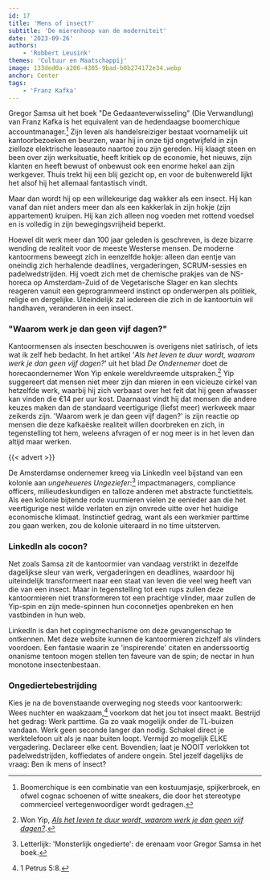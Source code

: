 ```yaml
---
id: 17
title: 'Mens of insect?'
subtitle: 'De mierenhoop van de moderniteit'
date: '2023-09-26'
authors:
    - 'Robbert Leusink'
themes: 'Cultuur en Maatschappij'
image: 133ded0a-a206-4305-9bad-b0b274172e34.webp
anchor: Center
tags:
    - 'Franz Kafka'
---
```


Gregor Samsa uit het boek "De Gedaanteverwisseling" (Die Verwandlung) van Franz Kafka is het equivalent van de hedendaagse boomerchique accountmanager.[^1] Zijn leven als handelsreiziger bestaat voornamelijk uit kantoorbezoeken en beurzen, waar hij in onze tijd ongetwijfeld in zijn zielloze elektrische leaseauto naartoe zou zijn gereden. Hij klaagt steen en been over zijn werksituatie, heeft kritiek op de economie, het nieuws, zijn klanten en heeft bewust of onbewust ook een enorme hekel aan zijn werkgever. Thuis trekt hij een blij gezicht op, en voor de buitenwereld lijkt het alsof hij het allemaal fantastisch vindt.

Maar dan wordt hij op een willekeurige dag wakker als een insect. Hij kan vanaf dan niet anders meer dan als een kakkerlak in zijn hokje (zijn appartement) kruipen. Hij kan zich alleen nog voeden met rottend voedsel en is volledig in zijn bewegingsvrijheid beperkt.

Hoewel dit werk meer dan 100 jaar geleden is geschreven, is deze bizarre wending de realiteit voor de meeste Westerse mensen. De moderne kantoormens beweegt zich in eenzelfde hokje: alleen dan eentje van oneindig zich herhalende deadlines, vergaderingen, SCRUM-sessies en padelwedstrijden. Hij voedt zich met de chemische prakjes van de NS-horeca op Amsterdam-Zuid of de Vegetarische Slager en kan slechts reageren vanuit een geprogrammeerd instinct op onderwerpen als politiek, religie en dergelijke. Uiteindelijk zal iedereen die zich in de kantoortuin wil handhaven, veranderen in een insect.


### "Waarom werk je dan geen vijf dagen?"

Kantoormensen als insecten beschouwen is overigens niet satirisch, of iets wat ik zelf heb bedacht. In het artikel '_Als het leven te duur wordt, waarom werk je dan geen vijf dagen?_' uit het blad *De Ondernemer* doet de horecaondernemer Won Yip enkele wereldvreemde uitspraken.[^2] Yip suggereert dat mensen niet meer zijn dan mieren in een vicieuze cirkel van hetzelfde werk, waarbij hij zich verbaast over het feit dat hij geen afwasser kan vinden die €14 per uur kost. Daarnaast vindt hij dat mensen die andere keuzes maken dan de standaard veertigurige (liefst meer) werkweek maar zeikerds zijn. 'Waarom werk je dan geen vijf dagen?' is zijn reactie op mensen die deze kafkaëske realiteit willen doorbreken en zich, in tegenstelling tot hem, weleens afvragen of er nog meer is in het leven dan altijd maar werken.

{{< advert >}}

De Amsterdamse ondernemer kreeg via LinkedIn veel bijstand van een kolonie aan *ungeheueres Ungeziefer*:[^3] impactmanagers, compliance officers, milieudeskundigen en talloze anderen met abstracte functietitels. Als een kolonie bijtende rode vuurmieren vielen ze eenieder aan die het veertigurige nest wilde verlaten en zijn onvrede uitte over het huidige economische klimaat. Instinctief gedrag, want als een werkmier parttime zou gaan werken, zou de kolonie uiteraard in no time uitsterven.


### LinkedIn als cocon? 

Net zoals Samsa zit de kantoormier van vandaag verstrikt in dezelfde dagelijkse sleur van werk, vergaderingen en deadlines, waardoor hij uiteindelijk transformeert naar een staat van leven die veel weg heeft van die van een insect. Maar in tegenstelling tot een rups zullen deze kantoormieren niet transformeren tot een prachtige vlinder, maar zullen de Yip-spin en zijn mede-spinnen hun coconnetjes openbreken en hen vastbinden in hun web. 

LinkedIn is dan het copingmechanisme om deze gevangenschap te ontkennen. Met deze website kunnen de kantoormieren zichzelf als vlinders voordoen. Een fantasie waarin ze 'inspirerende' citaten en anderssoortig onanisme tentoon mogen stellen ten faveure van de spin; de nectar in hun monotone insectenbestaan.


### Ongediertebestrijding

Kies je na de bovenstaande overweging nog steeds voor kantoorwerk: Wees nuchter en waakzaam,[^4] voorkom dat het jou tot insect maakt. Bestrijd het gedrag: Werk parttime. Ga zo vaak mogelijk onder de TL-buizen vandaan. Werk geen seconde langer dan nodig. Schakel direct je werktelefoon uit als je naar buiten loopt. Vermijd zo mogelijk ELKE vergadering. Declareer elke cent. Bovendien; laat je NOOIT verlokken tot padelwedstrijden, koffiedates of andere ongein. Stel jezelf dagelijks de vraag: Ben ik mens of insect? 


[^1]: Boomerchique is een combinatie van een kostuumjasje, spijkerbroek, en ofwel cognac schoenen of witte sneakers, die door het stereotype commercieel vertegenwoordiger wordt gedragen.
[^2]: Won Yip, *[Als het leven te duur wordt, waarom werk je dan geen vijf dagen?](https://www.deondernemer.nl/blog/won-yip/won-yip-personeelstekort-horeca-inflatie~4830526/)*.
[^3]: Letterlijk: 'Monsterlijk ongedierte': de erenaam voor Gregor Samsa in het boek.
[^4]: 1 Petrus 5:8.
